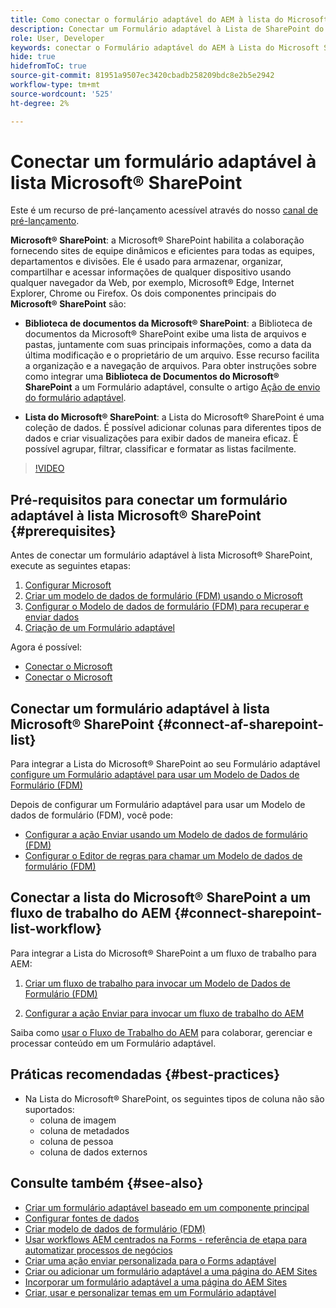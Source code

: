 ```yaml
---
title: Como conectar o formulário adaptável do AEM à lista do Microsoft&reg; SharePoint?
description: Conectar um Formulário adaptável à Lista de SharePoint do Microsoft&reg;. Saiba como configurar a lista de SharePoint do Microsoft&reg; e criar um Modelo de dados de formulário (FDM) usando a configuração. Além disso, você aprenderá a integrar o FDM ao seu Formulário adaptável.
role: User, Developer
keywords: conectar o Formulário adaptável do AEM à Lista do Microsoft SharePoint, conectar o Formulário adaptável à Lista do Microsoft SharePoint, integrar o Formulário adaptável à Lista do Microsoft SharePoint, integrar o Formulário adaptável à Lista do AEM, enviar dados de um Formulário adaptável à Lista do Microsoft, enviar fluxo de trabalho para a Lista do SharePoint SharePoint AEM SharePoint.
hide: true
hidefromToC: true
source-git-commit: 81951a9507ec3420cbadb258209bdc8e2b5e2942
workflow-type: tm+mt
source-wordcount: '525'
ht-degree: 2%

---
```



# Conectar um formulário adaptável à lista Microsoft® SharePoint

<span class="preview"> Este é um recurso de pré-lançamento acessível através do nosso [canal de pré-lançamento](https://experienceleague.adobe.com/docs/experience-manager-cloud-service/content/release-notes/prerelease.html?lang=pt-BR#new-features). </span>

**Microsoft® SharePoint**: a Microsoft® SharePoint habilita a colaboração fornecendo sites de equipe dinâmicos e eficientes para todas as equipes, departamentos e divisões. Ele é usado para armazenar, organizar, compartilhar e acessar informações de qualquer dispositivo usando qualquer navegador da Web, por exemplo, Microsoft® Edge, Internet Explorer, Chrome ou Firefox. Os dois componentes principais do **Microsoft® SharePoint** são:

* **Biblioteca de documentos da Microsoft® SharePoint**: a Biblioteca de documentos da Microsoft® SharePoint exibe uma lista de arquivos e pastas, juntamente com suas principais informações, como a data da última modificação e o proprietário de um arquivo. Esse recurso facilita a organização e a navegação de arquivos.
Para obter instruções sobre como integrar uma **Biblioteca de Documentos do Microsoft® SharePoint** a um Formulário adaptável, consulte o artigo [Ação de envio do formulário adaptável](/help/forms/configuring-submit-actions.md#submit-to-sharepoint).

* **Lista do Microsoft® SharePoint**: a Lista do Microsoft® SharePoint é uma coleção de dados. É possível adicionar colunas para diferentes tipos de dados e criar visualizações para exibir dados de maneira eficaz. É possível agrupar, filtrar, classificar e formatar as listas facilmente.

>[!VIDEO](https://video.tv.adobe.com/v/3424820/connect-aem-adaptive-form-to-sharepointlist/?quality=12&learn=on)

## Pré-requisitos para conectar um formulário adaptável à lista Microsoft® SharePoint {#prerequisites}

Antes de conectar um formulário adaptável à lista Microsoft® SharePoint, execute as seguintes etapas:

1. [Configurar Microsoft](/help/forms/configure-data-sources.md#configure-microsoft-sharepoint-list)
1. [Criar um modelo de dados de formulário (FDM) usando o Microsoft](/help/forms/create-form-data-models.md)
1. [Configurar o Modelo de dados de formulário (FDM) para recuperar e enviar dados](/help/forms/work-with-form-data-model.md#configure-services)
1. [Criação de um Formulário adaptável](/help/forms/creating-adaptive-form-core-components.md)

Agora é possível:

* [Conectar o Microsoft](#connect-an-adaptive-form-to-microsoft-sharepoint-list-connect-af-sharepoint-list)
* [Conectar o Microsoft](#connect-sharepoint-list-workflow)

## Conectar um formulário adaptável à lista Microsoft® SharePoint {#connect-af-sharepoint-list}

Para integrar a Lista do Microsoft® SharePoint ao seu Formulário adaptável [configure um Formulário adaptável para usar um Modelo de Dados de Formulário (FDM)](/help/forms/creating-adaptive-form-core-components.md#configure-a-schema-or-form-data-model-for-an-adaptive-formconfigure-schema-or-data-model-for-form)

Depois de configurar um Formulário adaptável para usar um Modelo de dados de formulário (FDM), você pode:

* [Configurar a ação Enviar usando um Modelo de dados de formulário (FDM)](/help/forms/configuring-submit-actions.md#submit-using-form-data-model)
* [Configurar o Editor de regras para chamar um Modelo de dados de formulário (FDM)](/help/forms/rule-editor.md#invoke-form-data-model-service-invoke)

## Conectar a lista do Microsoft® SharePoint a um fluxo de trabalho do AEM {#connect-sharepoint-list-workflow}

Para integrar a Lista do Microsoft® SharePoint a um fluxo de trabalho para AEM:

1. [Criar um fluxo de trabalho para invocar um Modelo de Dados de Formulário (FDM)](https://experienceleague.adobe.com/docs/experience-manager-65/developing/extending-aem/extending-workflows/workflows-models.html?lang=pt-BR)

   <!--
    To create a workflow with the editor:
    1.  Go to your **AEM Forms Author** instance > **[!UICONTROL Tools]** > **[!UICONTROL Workflow]** > **[!UICONTROL Models]**.
    1.  Click **[!UICONTROL Create]** > **[!UICONTROL Create Model]**. The Add Workflow Model dialog appears. 
    1. Specify **[!UICONTROL Title]** and **[!UICONTROL Name (optional)]**.
    1. Click **[!UICONTROL Done]**. The new model is listed in the Workflow Models console.
    1. Select your new workflow, then use **[!UICONTROL Edit]** to open it for configuration.
    1. Add **[!UICONTROL Invoke Form Data Model Service]** step to your workflow.
    1. Confirm the changes with Sync (editor toolbar) to generate the runtime model.
    -->

1. [Configurar a ação Enviar para invocar um fluxo de trabalho do AEM](/help/forms/configuring-submit-actions.md#invoke-an-aem-workflow)


Saiba como [usar o Fluxo de Trabalho do AEM](https://experienceleague.adobe.com/docs/experience-manager-learn/foundation/workflow/use-workflow.html) para colaborar, gerenciar e processar conteúdo em um Formulário adaptável.

## Práticas recomendadas {#best-practices}

<!-- * For storing data in a tabular format or implementing data permissions, it is advisable to use Microsoft&reg; SharePoint List rather than Microsoft&reg; SharePoint Document Library. -->
* Na Lista do Microsoft® SharePoint, os seguintes tipos de coluna não são suportados:
   * coluna de imagem
   * coluna de metadados
   * coluna de pessoa
   * coluna de dados externos

## Consulte também {#see-also}

* [Criar um formulário adaptável baseado em um componente principal](/help/forms/creating-adaptive-form-core-components.md)
* [Configurar fontes de dados](/help/forms/configuring-submit-actions.md)
* [Criar modelo de dados de formulário (FDM)](/help/forms/create-form-data-models.md)
* [Usar workflows AEM centrados na Forms - referência de etapa para automatizar processos de negócios](/help/forms/aem-forms-workflow-step-reference.md)
* [Criar uma ação enviar personalizada para o Forms adaptável](/help/forms/custom-submit-action-form.md)
* [Criar ou adicionar um formulário adaptável a uma página do AEM Sites](/help/forms/create-or-add-an-adaptive-form-to-aem-sites-page.md)
* [Incorporar um formulário adaptável a uma página do AEM Sites](/help/forms/embed-adaptive-form-aem-sites.md)
* [Criar, usar e personalizar temas em um Formulário adaptável](/help/forms/using-themes-in-core-components.md)







